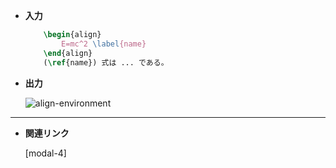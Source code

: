 <!--10-->
<!--align環境(ディスプレイ数式)-->

- **入力**
    
    ```latex
        \begin{align} 
            E=mc^2 \label{name} 
        \end{align}
        (\ref{name}) 式は ... である。
    ```
    
- **出力**

    ![align-environment](./CheatSheet/align-environment/1.png "max-width=600px")

---

- **関連リンク**
    
    <div class="related-link-wrapper">
        [modal-4]<!--＄…＄ (インライン数式)-->
    </div>